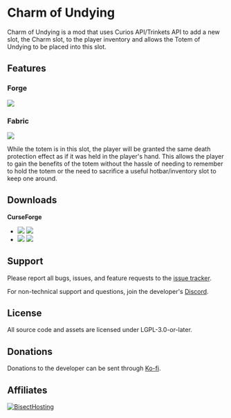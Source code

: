 # Charm of Undying

Charm of Undying is a mod that uses Curios API/Trinkets API to add a new slot, the Charm slot, to the player inventory
and allows the Totem of Undying to be placed into this slot.
## Features

### Forge
![](https://i.ibb.co/qmyCPfp/undying-screenshot.png)

### Fabric
![](https://i.ibb.co/WWfRvqB/trinketotem.png)

While the totem is in this slot, the player will be granted the same death protection effect as if it was held in the
player's hand. This allows the player to gain the benefits of the totem without the hassle of needing to remember to
hold the totem or the need to sacrifice a useful hotbar/inventory slot to keep one around.

## Downloads

**CurseForge**
- [![](http://cf.way2muchnoise.eu/short_curio-of-undying_downloads%20on%20Forge.svg)](https://www.curseforge.com/minecraft/mc-mods/curio-of-undying/files) [![](http://cf.way2muchnoise.eu/versions/curio-of-undying.svg)](https://www.curseforge.com/minecraft/mc-mods/curio-of-undying)
- [![](http://cf.way2muchnoise.eu/short_trinket-of-undying-fabric_downloads%20on%20Fabric.svg)](https://www.curseforge.com/minecraft/mc-mods/trinket-of-undying-fabric/files) [![](http://cf.way2muchnoise.eu/versions/trinket-of-undying-fabric.svg)](https://www.curseforge.com/minecraft/mc-mods/trinket-of-undying-fabric)

## Support

Please report all bugs, issues, and feature requests to the
[issue tracker](https://github.com/illusivesoulworks/charmofundying/issues).

For non-technical support and questions, join the developer's [Discord](https://discord.gg/JWgrdwt).

## License

All source code and assets are licensed under LGPL-3.0-or-later.

## Donations

Donations to the developer can be sent through [Ko-fi](https://ko-fi.com/C0C1NL4O).

## Affiliates

[![BisectHosting](https://i.ibb.co/1G4QPdc/bh-illusive.png)](https://bisecthosting.com/illusive)
